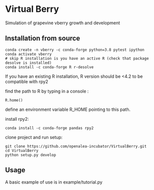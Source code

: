 # Virtual Berry

Simulation of grapevine vberry growth and development


## Installation from source

    conda create -n vberry -c conda-forge python=3.8 pytest ipython
	conda activate vberry
	# skip R installation is you have an active R (check that package desolve is installed)
	conda install -c conda-forge R r-desolve
	
If you have an existing R installation, R version should be <4.2 to be compatible with rpy2

find the path to R by typing in a console :

	R.home()
	
define an environment variable R_HOME pointing to this path.

install rpy2:

	conda install -c conda-forge pandas rpy2
	

clone project and run setup:

    git clone https://github.com/openalea-incubator/VirtualBerry.git
    cd VirtualBerry
	python setup.py develop

## Usage

A basic example of use is in example/tutorial.py

